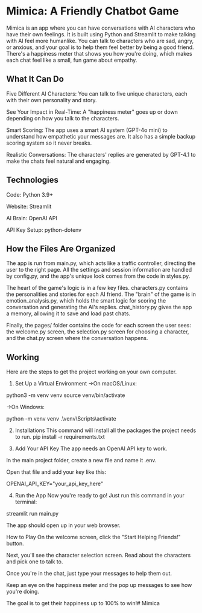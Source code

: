 # Mimica: A Friendly Chatbot Game
Mimica is an app where you can have conversations with AI characters who have their own feelings. It is built using Python and Streamlit to make talking with AI feel more humanlike. You can talk to characters who are sad, angry, or anxious, and your goal is to help them feel better by being a good friend. There's a happiness meter that shows you how you're doing, which makes each chat feel like a small, fun game about empathy.

## What It Can Do
Five Different AI Characters: You can talk to five unique characters, each with their own personality and story.

See Your Impact in Real-Time: A "happiness meter" goes up or down depending on how you talk to the characters.

Smart Scoring: The app uses a smart AI system (GPT-4o mini) to understand how empathetic your messages are. It also has a simple backup scoring system so it never breaks.

Realistic Conversations: The characters' replies are generated by GPT-4.1 to make the chats feel natural and engaging.
## Technologies
Code: Python 3.9+

Website: Streamlit

AI Brain: OpenAI API

API Key Setup: python-dotenv

## How the Files Are Organized
The app is run from main.py, which acts like a traffic controller, directing the user to the right page. All the settings and session information are handled by config.py, and the app's unique look comes from the code in styles.py.

The heart of the game's logic is in a few key files. characters.py contains the personalities and stories for each AI friend. The "brain" of the game is in emotion_analysis.py, which holds the smart logic for scoring the conversation and generating the AI's replies. chat_history.py gives the app a memory, allowing it to save and load past chats.

Finally, the pages/ folder contains the code for each screen the user sees: the welcome.py screen, the selection.py screen for choosing a character, and the chat.py screen where the conversation happens.

## Working
Here are the steps to get the project working on your own computer.

1. Set Up a Virtual Environment
->On macOS/Linux:

python3 -m venv venv
source venv/bin/activate

->On Windows:

python -m venv venv
.\venv\Scripts\activate

2. Installations
This command will install all the packages the project needs to run.
pip install -r requirements.txt

3. Add Your API Key
The app needs an OpenAI API key to work.

In the main project folder, create a new file and name it .env.

Open that file and add your key like this:

OPENAI_API_KEY="your_api_key_here"

4. Run the App
Now you're ready to go! Just run this command in your terminal:

streamlit run main.py

The app should open up in your web browser.

How to Play
On the welcome screen, click the "Start Helping Friends!" button.

Next, you'll see the character selection screen. Read about the characters and pick one to talk to.

Once you're in the chat, just type your messages to help them out.

Keep an eye on the happiness meter and the pop up messages to see how you're doing.

The goal is to get their happiness up to 100% to win!# Mimica
